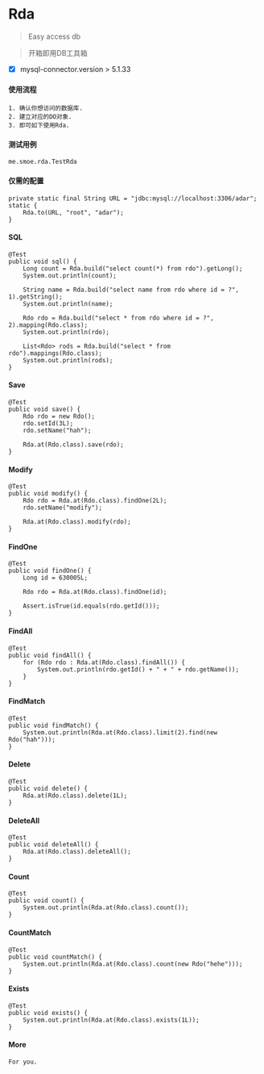 

# Rda
> Easy access db

> 开箱即用DB工具箱

* [x] mysql-connector.version > 5.1.33 


#### 使用流程
    1. 确认你想访问的数据库.
    2. 建立对应的DO对象.
    3. 即可如下使用Rda.


#### 测试用例
    me.smoe.rda.TestRda

    
#### 仅需的配置
    private static final String URL = "jdbc:mysql://localhost:3306/adar";
    static {
        Rda.to(URL, "root", "adar");
    }


#### SQL
    @Test
    public void sql() {
        Long count = Rda.build("select count(*) from rdo").getLong();
        System.out.println(count);
        
        String name = Rda.build("select name from rdo where id = ?", 1).getString();
        System.out.println(name);

        Rdo rdo = Rda.build("select * from rdo where id = ?", 2).mapping(Rdo.class);
        System.out.println(rdo);
        
        List<Rdo> rods = Rda.build("select * from rdo").mappings(Rdo.class);
        System.out.println(rods);
    }


#### Save
    @Test
    public void save() {
        Rdo rdo = new Rdo();
        rdo.setId(3L);
        rdo.setName("hah");
        
        Rda.at(Rdo.class).save(rdo);
    }


#### Modify
    @Test
    public void modify() {
        Rdo rdo = Rda.at(Rdo.class).findOne(2L);
        rdo.setName("modify");
        
        Rda.at(Rdo.class).modify(rdo);
    }


#### FindOne
    @Test
    public void findOne() {
        Long id = 630005L;
        
        Rdo rdo = Rda.at(Rdo.class).findOne(id);
        
        Assert.isTrue(id.equals(rdo.getId()));
    }
    
    
#### FindAll
    @Test
    public void findAll() {
        for (Rdo rdo : Rda.at(Rdo.class).findAll()) {
            System.out.println(rdo.getId() + " + " + rdo.getName());
        }
    }


#### FindMatch  
    @Test
    public void findMatch() {
        System.out.println(Rda.at(Rdo.class).limit(2).find(new Rdo("hah")));
    }


#### Delete
    @Test
    public void delete() {
        Rda.at(Rdo.class).delete(1L);
    }


#### DeleteAll  
    @Test
    public void deleteAll() {
        Rda.at(Rdo.class).deleteAll();
    }

#### Count  
    @Test
    public void count() {
        System.out.println(Rda.at(Rdo.class).count());
    }
    
    
#### CountMatch
    @Test
    public void countMatch() {
        System.out.println(Rda.at(Rdo.class).count(new Rdo("hehe")));
    }


#### Exists 
    @Test
    public void exists() {
        System.out.println(Rda.at(Rdo.class).exists(1L));
    }

#### More
    For you.